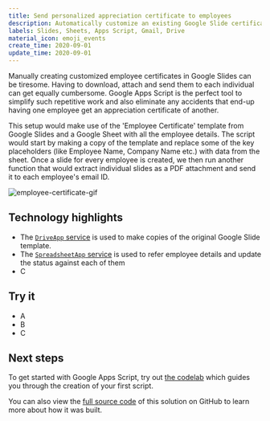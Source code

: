 ```yaml
---
title: Send personalized appreciation certificate to employees
description: Automatically customize an existing Google Slide certificate template with employee data in Google Sheets and share them using Gmail.
labels: Slides, Sheets, Apps Script, Gmail, Drive
material_icon: emoji_events
create_time: 2020-09-01
update_time: 2020-09-01
---
```


Manually creating customized employee certificates in Google Slides can be tiresome. Having to download, attach and send them to each individual can get equally cumbersome. Google Apps Script is the perfect tool to simplify such repetitive work and also eliminate any accidents that end-up having one employee get an appreciation certificate of another.

This setup would make use of the 'Employee Certificate' template from Google Slides and a Google Sheet with all the employee details. The script would start by making a copy of the template and replace some of the key placeholders (like Employee Name, Company Name etc.) with data from the sheet. Once a slide for every employee is created, we then run another function that would extract individual slides as a PDF attachment and send it to each employee's email ID.

![employee-certificate-gif](https://user-images.githubusercontent.com/37455462/91755079-25f56280-ebe8-11ea-9b19-725744400893.gif)

## Technology highlights
- The [`DriveApp` service](https://developers.google.com/apps-script/reference/drive/drive-app) is used to make copies of the original Google Slide template.
- The [`SpreadsheetApp` service](https://developers.google.com/apps-script/reference/spreadsheet/spreadsheet-app) is used to refer employee details and update the status against each of them
- C

## Try it
- A
- B
- C

## Next steps

To get started with Google Apps Script, try out [the codelab](https://codelabs.developers.google.com/codelabs/apps-script-intro) which guides you through the creation of your first script.

You can also view the [full source code](https://github.com/schoraria911/google-apps-script/blob/master/Random/Employee%20certificate/code.gs) of this solution on GitHub to learn more about how it was built.
